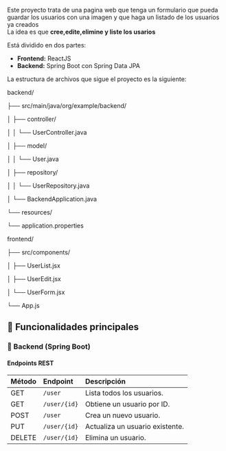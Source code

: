 Este proyecto trata de una pagina web que tenga un formulario que pueda guardar los usuarios 
con una imagen y que haga un listado de los usuarios ya creados  
La idea es que **cree,edite,elimine y liste los usarios**

Está dividido en dos partes:
- **Frontend:** ReactJS  
- **Backend:** Spring Boot con Spring Data JPA

La estructura de archivos que sigue el proyecto es la siguiente:

backend/

├── src/main/java/org/example/backend/ 

│ ├── controller/

│ │ └── UserController.java

│ ├── model/

│ │ └── User.java

│ ├── repository/

│ │ └── UserRepository.java

│ └── BackendApplication.java

└── resources/

└── application.properties

frontend/

├── src/components/

│ ├── UserList.jsx

│ ├── UserEdit.jsx

│ └── UserForm.jsx

└── App.js

## 🚀 Funcionalidades principales

### 🔸 Backend (Spring Boot)

#### Endpoints REST

| Método | Endpoint            | Descripción                     |
|:-------|:--------------------|:--------------------------------|
| GET    | `/user`             | Lista todos los usuarios.       |
| GET    | `/user/{id}`        | Obtiene un usuario por ID.      |
| POST   | `/user`             | Crea un nuevo usuario.          |
| PUT    | `/user/{id}`        | Actualiza un usuario existente. |
| DELETE | `/user/{id}`        | Elimina un usuario.             |